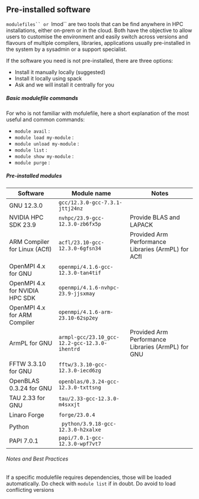 ## Pre-installed software 

`modulefiles`` or `lmod`` are two tools that can be find anywhere in HPC installations, either on-prem or in the cloud. Both have the objective to allow users to customise the environment and easily switch across versions and flavours of multiple compilers, libraries, applications usually pre-installed in the system by a sysadmin or a support specialist. 

If the software you need is not pre-installed, there are three options:
* Install it manually locally (suggested)
* Install it locally using spack
* Ask and we will install it centrally for you

##### Basic modulefile commands

For who is not familiar with mofulefile, here a short explanation of the most useful and common commands:
* `module avail` : 
* `module load my-module` : 
* `module unload my-module` : 
* `module list` : 
* `module show my-module` : 
* `module purge` : 

##### Pre-installed modules

| Software  | Module name  | Notes |
|---|---|---|
| GNU 12.3.0 | `gcc/12.3.0-gcc-7.3.1-jttj24nz`  |   |
| NVIDIA HPC SDK 23.9 | `nvhpc/23.9-gcc-12.3.0-zb6fx5p`  |  Provide BLAS and LAPACK |
| ARM Compiler for Linux (ACfl) | `acfl/23.10-gcc-12.3.0-6gfsn34`  | Provided Arm Performance Libraries (ArmPL) for ACfl |
| OpenMPI 4.x for GNU | `openmpi/4.1.6-gcc-12.3.0-tan4tif`  |   |   |
| OpenMPI 4.x for NVIDIA HPC SDK | `openmpi/4.1.6-nvhpc-23.9-jjsxmay`  |   |
| OpenMPI 4.x for ARM Compiler | `openmpi/4.1.6-arm-23.10-62sp2ey`  | |
| ArmPL for GNU |  `armpl-gcc/23.10_gcc-12.2-gcc-12.3.0-ihentrd` | Provided Arm Performance Libraries (ArmPL) for GNU |
| FFTW 3.3.10 for GNU | `fftw/3.3.10-gcc-12.3.0-iecd6zg` | |
| OpenBLAS 0.3.24 for GNU | `openblas/0.3.24-gcc-12.3.0-txttsng` | |
| TAU 2.33 for GNU | `tau/2.33-gcc-12.3.0-m4sxxjt` | |
| Linaro Forge | `forge/23.0.4` |   |
| Python | ` python/3.9.18-gcc-12.3.0-h2xalxe` | |
| PAPI 7.0.1 | `papi/7.0.1-gcc-12.3.0-wpf7vt7` | | 

###### Notes and Best Practices 

If a specific modulefile requires dependencies, those will be loaded automatically. Do check with `module list` if in doubt. Do avoid to load conflicting versions